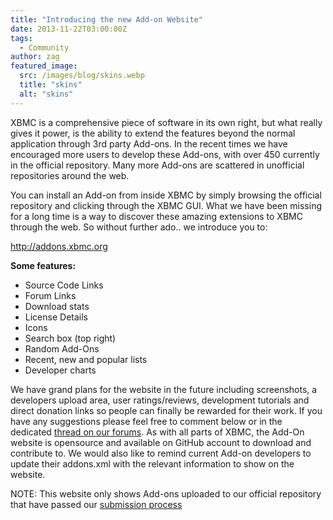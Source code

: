 ```yaml
---
title: "Introducing the new Add-on Website"
date: 2013-11-22T03:00:00Z
tags:
  - Community
author: zag
featured_image:
  src: /images/blog/skins.webp
  title: "skins"
  alt: "skins"
---
```


XBMC is a comprehensive piece of software in its own right, but what really gives it power, is the ability to extend the features beyond the normal application through 3rd party Add-ons. In the recent times we have encouraged more users to develop these Add-ons, with over 450 currently in the official repository. Many more Add-ons are scattered in unofficial repositories around the web.

You can install an Add-on from inside XBMC by simply browsing the official repository and clicking through the XBMC GUI. What we have been missing for a long time is a way to discover these amazing extensions to XBMC through the web. So without further ado.. we introduce you to:

<http://addons.xbmc.org>

**Some features:**

- Source Code Links
- Forum Links
- Download stats
- License Details
- Icons
- Search box (top right)
- Random Add-Ons
- Recent, new and popular lists
- Developer charts

We have grand plans for the website in the future including screenshots, a developers upload area, user ratings/reviews, development tutorials and direct donation links so people can finally be rewarded for their work. If you have any suggestions please feel free to comment below or in the dedicated [thread on our forums](https://forum.kodi.tv/showthread.php?tid=177783). As with all parts of XBMC, the Add-On website is opensource and available on GitHub account to download and contribute to. We would also like to remind current Add-on developers to update their addons.xml with the relevant information to show on the website.

NOTE: This website only shows Add-ons uploaded to our official repository that have passed our [submission process](https://kodi.wiki/view/Official_add-on_repository)
